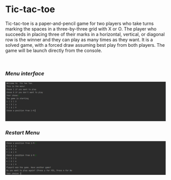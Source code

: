 # Tic-tac-toe

Tic-tac-toe is a paper-and-pencil game for two players who take turns marking the spaces in a three-by-three grid with X or O. The player who succeeds in placing three of their marks in a horizontal, vertical, or diagonal row is the winner and they can play as many times as they want. It is a solved game, with a forced draw assuming best play from both players. The game will be launch directly from the console.

<br>

### *Menu interface*

![Display](images/poza1.PNG)

### *Restart Menu*

![Display](images/poza2.PNG)


